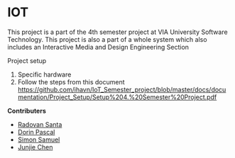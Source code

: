 # IOT
This project is a part of the 4th semester project at VIA University Software Technology. 
This project is also a part of a whole system which also includes an Interactive Media and Design Engineering Section

Project setup
1. Specific hardware
2. Follow the steps from this document
 https://github.com/ihavn/IoT_Semester_project/blob/master/docs/documentation/Project_Setup/Setup%204.%20Semester%20Project.pdf

**Contributers**
- [Radovan Santa](https://github.com/radovansanta)
- [Dorin Pascal](https://github.com/dorinpascal)
- [Simon Samuel](https://github.com/simonsanmueldk)
- [Junjie Chen](https://github.com/skybainiao)

